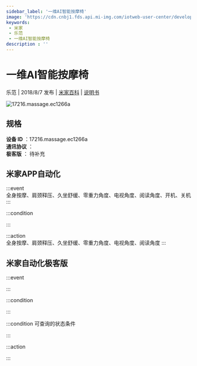 ```yaml
---
sidebar_label: '一维AI智能按摩椅'
image: 'https://cdn.cnbj1.fds.api.mi-img.com/iotweb-user-center/developer_1679070103288lHMMBvsR.png?GalaxyAccessKeyId=AKVGLQWBOVIRQ3XLEW&Expires=9223372036854775807&Signature=dPmkwgKAGeGzHcHYy4pOD7W6lKM='
keywords: 
 - 米家
 - 乐范
 - 一维AI智能按摩椅
description : ''
---
```

# 一维AI智能按摩椅

乐范 | 2018/8/7 发布 | [米家百科](https://home.mi.com/webapp/content/baike/product/index.html?model=17216.massage.ec1266a) | [说明书](https://home.mi.com/views/introduction.html?model=17216.massage.ec1266a&region=cn)

![17216.massage.ec1266a](https://cdn.cnbj1.fds.api.mi-img.com/iotweb-user-center/developer_1679070103288lHMMBvsR.png?GalaxyAccessKeyId=AKVGLQWBOVIRQ3XLEW&Expires=9223372036854775807&Signature=dPmkwgKAGeGzHcHYy4pOD7W6lKM=)

## 规格  
> 
**设备 ID** ：17216.massage.ec1266a  
**通讯协议** ：  
**极客版**  ： 待补充 


## 米家APP自动化  

:::event  
全身按摩、肩颈释压、久坐舒缓、零重力角度、电视角度、阅读角度、开机、关机
:::

:::condition  

:::

:::action   
全身按摩、肩颈释压、久坐舒缓、零重力角度、电视角度、阅读角度
:::

## 米家自动化极客版  

:::event  

:::

:::condition  

:::

:::condition 可查询的状态条件  

:::

:::action  

:::

        

